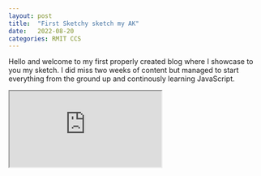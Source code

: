 ```yaml
---
layout: post
title:  "First Sketchy sketch my AK"
date:   2022-08-20 
categories: RMIT CCS
---
```


Hello and welcome to my first properly created blog where I showcase to you my sketch. 
I did miss two weeks of content but managed to start everything from the ground up and continously learning JavaScript. 

<iframe src="https://editor.p5js.org/s3849484/full/FZx3eqiUc"></iframe>
